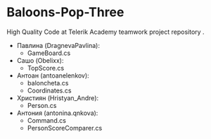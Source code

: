 # Baloons-Pop-Three
High Quality Code at Telerik Academy teamwork project repository . 

* Павлина (DragnevaPavlina):
	- GameBoard.cs
* Сашо (Obelixx):
	- TopScore.cs
* Антоан (antoanelenkov):
	- baloncheta.cs
	- Coordinates.cs
* Християн (Hristyan_Andre):
	- Person.cs
* Антония (antonina.qnkova):
	- Command.cs
	- PersonScoreComparer.cs
	